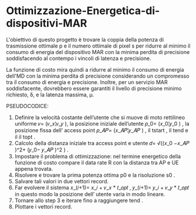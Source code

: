 # Ottimizzazione-Energetica-di-dispositivi-MAR
L'obiettivo di questo progetto è trovare la coppia della potenza di trasmissione ottimale p e il numero ottimale di pixel s per ridurre al minimo il consumo di energia del dispositivo MAR con la minima perdita di precisione soddisfacendo al contempo i vincoli di latenza e precisione.

La funzione di costo mira quindi a ridurre al minimo il consumo di energia dell'MD con la minima perdita di precisione considerando un compromesso tra il consumo di energia e precisione. Inoltre, per un servizio MAR soddisfacente, dovrebbero essere garantiti il livello di precisione minimo richiesto, δ, e la latenza massima, μ.

PSEUDOCODICE:
1. Definire la velocità costante dell’utente che si muove di moto rettilineo uniforme 𝑣= (𝑣_𝑥¦𝑣_𝑦 ), la posizione iniziale dell’utente 𝑝_0= (𝑥_0¦𝑦_0 ) , la posizione fissa dell’ access point 𝑝_𝐴𝑃= (𝑥_𝐴𝑃¦𝑦_𝐴𝑃 ) , il tstart , il tend e il il topt .
2. Calcolo della distanza iniziale tra access point e utente 𝑑= √((𝑥_0  −𝑥_𝐴𝑃 )^2+ (𝑦_0− 𝑦_𝐴𝑃 )^2 )   .
3. Impostare il problema di ottimizzazione: nel termine energetico della funzione di costo compare il data  rate R con la distanza tra AP e UE appena trovata.
4. Risolvere e trovare la prima potenza ottima p0 e la risoluzione s0 .
5. Salvare tali valori in due vettori record.
6. Far evolvere il sistema 𝑥_(𝑖+1)= 𝑥_𝑖 + 𝑣_𝑥 * 𝑡_𝑜𝑝𝑡   ,  𝑦_(𝑖+1)= 𝑦_𝑖 + 𝑣_𝑦 * 𝑡_𝑜𝑝𝑡   in questo modo la posizione dell’ utente varia in modo lineare.
7. Tornare allo step 3 e iterare fino a raggiungere tend .
8. Plottare i vettori record.


